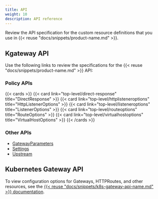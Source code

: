 ```yaml
---
title: API 
weight: 10
description: API reference
---
```


Review the API specification for the custom resource definitions that you use in {{< reuse "docs/snippets/product-name.md" >}}.

## Kgateway API

Use the following links to review the specifications for the {{< reuse "docs/snippets/product-name.md" >}} API: 

### Policy APIs

{{< cards >}}
  {{< card link="top-level/direct-response" title="DirectResponse" >}}
  {{< card link="top-level/httplisteneroptions" title="HttpListenerOptions" >}}
  {{< card link="top-level/listeneroptions" title="ListenerOptions" >}}
  {{< card link="top-level/routeoptions" title="RouteOptions" >}}
  {{< card link="top-level/virtualhostoptions" title="VirtualHostOptions" >}}
{{< /cards >}}

### Other APIs

* [GatewayParameters](/docs/reference/api/top-level/gatewayparameters)
* [Settings](/docs/reference/api/top-level/settings.proto.sk)
* [Upstream](/docs/reference/api/top-level/upstream.proto.sk)

## Kubernetes Gateway API

To view configuration options for Gateways, HTTPRoutes, and other resources, see the [{{< reuse "docs/snippets/k8s-gateway-api-name.md" >}} documentation](https://gateway-api.sigs.k8s.io/concepts/api-overview/).


